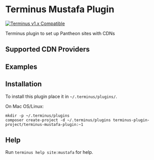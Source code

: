 # Terminus Mustafa Plugin
[![Terminus v1.x Compatible](https://img.shields.io/badge/terminus-v1.x-green.svg)](https://github.com/terminus-plugin-project/terminus-filer-plugin/tree/1.x)

Terminus plugin to set up Pantheon sites with CDNs

## Supported CDN Providers



## Examples



## Installation
To install this plugin place it in `~/.terminus/plugins/`.

On Mac OS/Linux:
```
mkdir -p ~/.terminus/plugins
composer create-project -d ~/.terminus/plugins terminus-plugin-project/terminus-mustafa-plugin:~1
```

## Help
Run `terminus help site:mustafa` for help.
